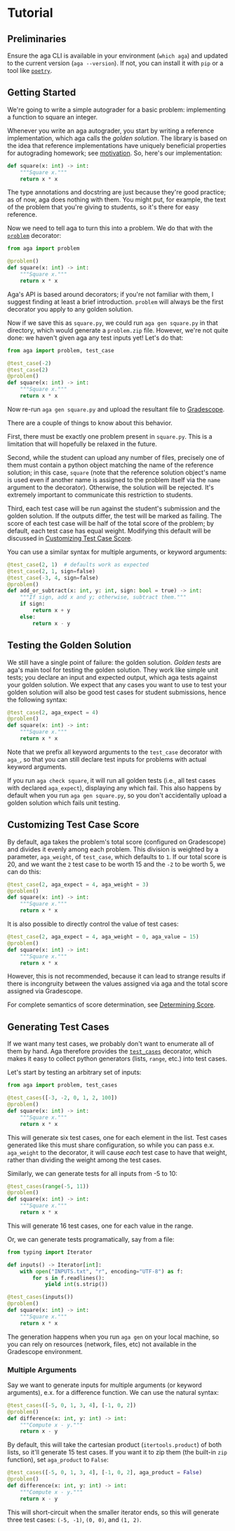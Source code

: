 # Tutorial

## Preliminaries

Ensure the aga CLI is available in your environment (`which aga`) and updated
to the current version (`aga --version`). If not, you can install it with `pip`
or a tool like [`poetry`](https://github.com/python-poetry/poetry).

## Getting Started

We're going to write a simple autograder for a basic problem: implementing a
function to square an integer.

Whenever you write an aga autograder, you start by writing a reference
implementation, which aga calls the _golden solution_. The library is based on
the idea that reference implementations have uniquely beneficial properties for
autograding homework; see [motivation](index.html#motivation). So, here's our
implementation:

```python
def square(x: int) -> int:
    """Square x."""
    return x * x
```

The type annotations and docstring are just because they're good practice; as of
now, aga does nothing with them. You might put, for example, the text of the
problem that you're giving to students, so it's there for easy reference.

Now we need to tell aga to turn this into a problem. We do that with the
[`problem`](reference.html#aga.problem) decorator:

```python
from aga import problem

@problem()
def square(x: int) -> int:
    """Square x."""
    return x * x
```

Aga's API is based around decorators; if you're not familiar with them, I
suggest finding at least a brief introduction. `problem` will always be the
first decorator you apply to any golden solution.

Now if we save this as `square.py`, we could run `aga gen square.py` in that
directory, which would generate a `problem.zip` file. However, we're not quite
done: we haven't given aga any test inputs yet! Let's do that:

```python
from aga import problem, test_case

@test_case(-2)
@test_case(2)
@problem()
def square(x: int) -> int:
    """Square x."""
    return x * x
```

Now re-run `aga gen square.py` and upload the resultant file to
[Gradescope](https://gradescope-autograders.readthedocs.io/en/latest/getting_started/).

There are a couple of things to know about this behavior.

First, there must be exactly one problem present in `square.py`. This is a
limitation that will hopefully be relaxed in the future.

Second, while the student can upload any number of files, precisely one of them
must contain a python object matching the name of the reference solution; in this
case, `square` (note that the reference solution object's name is used even if
another name is assigned to the problem itself via the `name` argument to the
decorator). Otherwise, the solution will be rejected. It's extremely important
to communicate this restriction to students.

Third, each test case will be run against the student's submission and the
golden solution. If the outputs differ, the test will be marked as failing. The
score of each test case will be half of the total score of the problem; by
default, each test case has equal weight. Modifying this default will be
discussed in
[Customizing Test Case Score](tutorial.html#customizing-test-case-score).

You can use a similar syntax for multiple arguments, or keyword arguments:

```python
@test_case(2, 1)  # defaults work as expected
@test_case(2, 1, sign=false)
@test_case(-3, 4, sign=false)
@problem()
def add_or_subtract(x: int, y: int, sign: bool = true) -> int:
    """If sign, add x and y; otherwise, subtract them."""
    if sign:
        return x + y
    else:
        return x - y
```

## Testing the Golden Solution

We still have a single point of failure: the golden solution. _Golden tests_ are
aga's main tool for testing the golden solution. They work like simple unit tests;
you declare an input and expected output, which aga tests against your golden
solution. We expect that any cases you want to use to test your golden solution
will also be good test cases for student submissions, hence the following
syntax:

```python
@test_case(2, aga_expect = 4)
@problem()
def square(x: int) -> int:
    """Square x."""
    return x * x
```

Note that we prefix all keyword arguments to the `test_case` decorator with
`aga_`, so that you can still declare test inputs for problems with actual
keyword arguments.

If you run `aga check square`, it will run all golden tests (i.e., all test
cases with declared `aga_expect`), displaying any which fail. This also happens
by default when you run `aga gen square.py`, so you don't accidentally upload a
golden solution which fails unit testing.

## Customizing Test Case Score

By default, aga takes the problem's total score (configured on Gradescope) and
divides it evenly among each problem. This division is weighted by a parameter,
`aga_weight`, of `test_case`, which defaults to `1`. If our total score is 20,
and we want the `2` test case to be worth 15 and the `-2` to be worth 5, we can
do this:

```python
@test_case(2, aga_expect = 4, aga_weight = 3)
@problem()
def square(x: int) -> int:
    """Square x."""
    return x * x
```

It is also possible to directly control the value of test cases:

```python
@test_case(2, aga_expect = 4, aga_weight = 0, aga_value = 15)
@problem()
def square(x: int) -> int:
    """Square x."""
    return x * x
```

However, this is not recommended, because it can lead to strange results if
there is incongruity between the values assigned via aga and the total score
assigned via Gradescope.

For complete semantics of score determination, see [Determining
Score](score.md).

## Generating Test Cases

If we want many test cases, we probably don't want to enumerate all of them by
hand. Aga therefore provides the [`test_cases`](reference.html#aga.test_cases)
decorator, which makes it easy to collect python generators (lists, `range`,
etc.) into test cases.

Let's start by testing an arbitrary set of inputs:

```python
from aga import problem, test_cases

@test_cases([-3, -2, 0, 1, 2, 100])
@problem()
def square(x: int) -> int:
    """Square x."""
    return x * x
```

This will generate six test cases, one for each element in the list. Test cases
generated like this must share configuration, so while you can pass e.x.
`aga_weight` to the decorator, it will cause _each_ test case to have that
weight, rather than dividing the weight among the test cases.

Similarly, we can generate tests for all inputs from -5 to 10:

```python
@test_cases(range(-5, 11))
@problem()
def square(x: int) -> int:
    """Square x."""
    return x * x
```

This will generate 16 test cases, one for each value in the range.

Or, we can generate tests programatically, say from a file:

```python
from typing import Iterator

def inputs() -> Iterator[int]:
    with open("INPUTS.txt", "r", encoding="UTF-8") as f:
        for s in f.readlines():
            yield int(s.strip())

@test_cases(inputs())
@problem()
def square(x: int) -> int:
    """Square x."""
    return x * x
```

The generation happens when you run `aga gen` on your local machine, so you can
rely on resources (network, files, etc) not available in the Gradescope
environment.

### Multiple Arguments

Say we want to generate inputs for multiple arguments (or keyword arguments),
e.x. for a difference function. We can use the natural syntax:

```python
@test_cases([-5, 0, 1, 3, 4], [-1, 0, 2])
@problem()
def difference(x: int, y: int) -> int:
    """Compute x - y."""
    return x - y
```

By default, this will take the cartesian product (`itertools.product`) of both
lists, so it'll generate 15 test cases. If you want it to zip them (the
built-in `zip` function), set `aga_product` to `False`:

```python
@test_cases([-5, 0, 1, 3, 4], [-1, 0, 2], aga_product = False)
@problem()
def difference(x: int, y: int) -> int:
    """Compute x - y."""
    return x - y
```

This will short-circuit when the smaller iterator ends, so this will generate
three test cases: `(-5, -1)`, `(0, 0)`, and `(1, 2)`.

